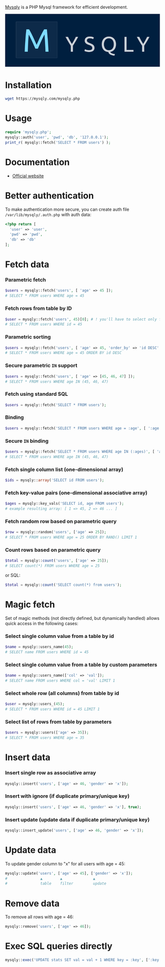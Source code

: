 [Mysqly](https://mysqly.com/) is a PHP Mysql framework for efficient development.

[![Mysqly logo](/mysqly.png)](https://mysqly.com/)

# Installation
```bash
wget https://mysqly.com/mysqly.php
```

# Usage
```php
require 'mysqly.php';
mysqly::auth('user', 'pwd', 'db', '127.0.0.1');
print_r( mysqly::fetch('SELECT * FROM users') );
```

# Documentation
- [Official website](https://mysqly.com/)





# Better authentication
To make authentication more secure, you can create auth file `/var/lib/mysqly/.auth.php` with auth data:
```php
<?php return [
  'user' => 'user',
  'pwd' => 'pwd',
  'db' => 'db'
];
```

# Fetch data
### Parametric fetch
```php
$users = mysqly::fetch('users', [ 'age' => 45 ]);
# SELECT * FROM users WHERE age = 45
```

### Fetch rows from table by ID
```php
$user = mysqly::fetch('users', 45)[0]; # ! you'll have to select only first row from results
# SELECT * FROM users WHERE id = 45
```

### Parametric sorting
```php
$users = mysqly::fetch('users', [ 'age' => 45, 'order_by' => 'id DESC' ]);
# SELECT * FROM users WHERE age = 45 ORDER BY id DESC
```

### Secure parametric `IN` support
```php
$users = mysqly::fetch('users', [ 'age' => [45, 46, 47] ]);
# SELECT * FROM users WHERE age IN (45, 46, 47)
```

### Fetch using standard SQL
```php
$users = mysqly::fetch('SELECT * FROM users');
```

### Binding
```php
$users = mysqly::fetch('SELECT * FROM users WHERE age = :age', [ ':age' => $_GET['age'] ]);
```

### Secure `IN` binding
```php
$users = mysqly::fetch('SELECT * FROM users WHERE age IN (:ages)', [ 'ages' => [45, 46, 47] ]);
# SELECT * FROM users WHERE age IN (45, 46, 47)
```

### Fetch single column list (one-dimensional array)
```php
$ids = mysqly::array('SELECT id FROM users');
```

### Fetch key-value pairs (one-dimensional associative array)
```php
$ages = mysqly::key_vals('SELECT id, age FROM users');
# example resulting array: [ 1 => 45, 2 => 46 ... ]
```

### Fetch random row based on parametric query
```php
$row = mysqly::random('users', ['age' => 25]);
# SELECT * FROM users WHERE age = 25 ORDER BY RAND() LIMIT 1
```

### Count rows based on parametric query

```php
$total = mysqly::count('users', ['age' => 25]);
# SELECT count(*) FROM users WHERE age = 25
```
or SQL:

```php
$total = mysqly::count('SELECT count(*) from users');
```


# Magic fetch
Set of magic methods (not directly defined, but dynamically handled) allows quick access in the following cases:
### Select single column value from a table by id
```php
$name = mysqly::users_name(45);
# SELECT name FROM users WHERE id = 45
```

### Select single column value from a table by custom parameters
```php
$name = mysqly::users_name(['col' => 'val']);
# SELECT name FROM users WHERE col = 'val' LIMIT 1
```

### Select whole row (all columns) from table by id
```php
$user = mysqly::users_(45);
# SELECT * FROM users WHERE id = 45 LIMIT 1
```

### Select list of rows from table by parameters
```php
$users = mysqly::users(['age' => 35]);
# SELECT * FROM users WHERE age = 35
```


# Insert data
### Insert single row as associative array
```php
mysqly::insert('users', ['age' => 46, 'gender' => 'x']);
```

### Insert with ignore (if duplicate primary/unique key)
```php
mysqly::insert('users', ['age' => 46, 'gender' => 'x'], true);
```

### Insert update (update data if duplicate primary/unique key)
```php
mysqly::insert_update('users', ['age' => 46, 'gender' => 'x']);
```

# Update data
To update gender column to "x" for all users with age = 45:
```php
mysqly::update('users', ['age' => 45], ['gender' => 'x']);
#               ▲        ▲              ▲
#               table    filter         update
```

# Remove data
To remove all rows with age = 46:
```php
mysqly::remove('users', ['age' => 46]);
```

# Exec SQL queries directly
```php
mysqly::exec('UPDATE stats SET val = val + 1 WHERE key = :key', [':key' => 'events']);
```
